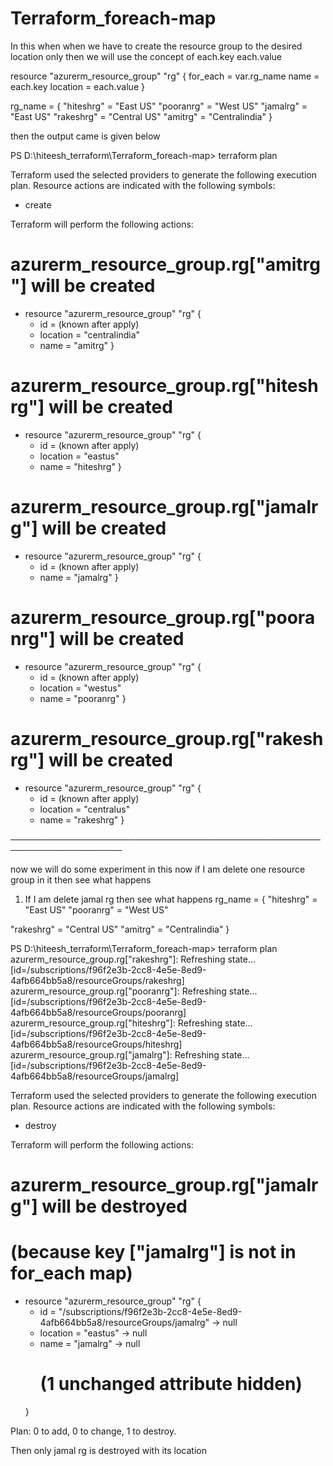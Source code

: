 # Terraform_foreach-map

In this when when we have to create the resource group to the desired location only then we will use the concept of 
each.key
each.value

resource "azurerm_resource_group" "rg" {
  for_each = var.rg_name
  name     = each.key
  location = each.value
}

rg_name = {
  "hiteshrg" = "East US"
  "pooranrg" = "West US"
  "jamalrg"  = "East US"
  "rakeshrg" = "Central US"
  "amitrg"   = "Centralindia"
}

then the output came is given below 

PS D:\hiteesh_terraform\Terraform_foreach-map> terraform plan 

Terraform used the selected providers to generate the following execution plan. Resource actions are indicated with the following symbols:
  + create

Terraform will perform the following actions:

  # azurerm_resource_group.rg["amitrg"] will be created
  + resource "azurerm_resource_group" "rg" {
      + id       = (known after apply)
      + location = "centralindia"
      + name     = "amitrg"
    }

  # azurerm_resource_group.rg["hiteshrg"] will be created
  + resource "azurerm_resource_group" "rg" {
      + id       = (known after apply)
      + location = "eastus"
      + name     = "hiteshrg"
    }

  # azurerm_resource_group.rg["jamalrg"] will be created
  + resource "azurerm_resource_group" "rg" {
      + id       = (known after apply)
      + name     = "jamalrg"
    }

  # azurerm_resource_group.rg["pooranrg"] will be created
  + resource "azurerm_resource_group" "rg" {
      + id       = (known after apply)
      + location = "westus"
      + name     = "pooranrg"
    }

  # azurerm_resource_group.rg["rakeshrg"] will be created
  + resource "azurerm_resource_group" "rg" {
      + id       = (known after apply)
      + location = "centralus"
      + name     = "rakeshrg"
    }


────────────────────────────────────────────────────────────────────


now we will do some experiment in this now if I am delete one resource group in it then see what happens 

1. If I am delete jamal rg then see what happens 
rg_name = {
  "hiteshrg" = "East US"
  "pooranrg" = "West US"
  
  "rakeshrg" = "Central US"
  "amitrg"   = "Centralindia"
}

PS D:\hiteesh_terraform\Terraform_foreach-map> terraform plan 
azurerm_resource_group.rg["rakeshrg"]: Refreshing state... [id=/subscriptions/f96f2e3b-2cc8-4e5e-8ed9-4afb664bb5a8/resourceGroups/rakeshrg]
azurerm_resource_group.rg["pooranrg"]: Refreshing state... [id=/subscriptions/f96f2e3b-2cc8-4e5e-8ed9-4afb664bb5a8/resourceGroups/pooranrg]
azurerm_resource_group.rg["hiteshrg"]: Refreshing state... [id=/subscriptions/f96f2e3b-2cc8-4e5e-8ed9-4afb664bb5a8/resourceGroups/hiteshrg]
azurerm_resource_group.rg["jamalrg"]: Refreshing state... [id=/subscriptions/f96f2e3b-2cc8-4e5e-8ed9-4afb664bb5a8/resourceGroups/jamalrg]

Terraform used the selected providers to generate the following execution plan. Resource actions are indicated with the following symbols:
  - destroy

Terraform will perform the following actions:

  # azurerm_resource_group.rg["jamalrg"] will be destroyed
  # (because key ["jamalrg"] is not in for_each map)
  - resource "azurerm_resource_group" "rg" {
      - id         = "/subscriptions/f96f2e3b-2cc8-4e5e-8ed9-4afb664bb5a8/resourceGroups/jamalrg" -> null
      - location   = "eastus" -> null
      - name       = "jamalrg" -> null
        # (1 unchanged attribute hidden)
    }

Plan: 0 to add, 0 to change, 1 to destroy.

Then only jamal rg is destroyed with its location 